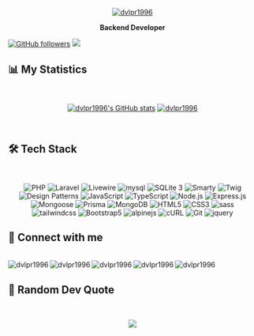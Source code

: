 <div align="center">

[![dvlpr1996](https://readme-typing-svg.herokuapp.com?color=%231A86CA&size=22&center=true&vCenter=true&lines=Welcome+To+My+Github+Profile)](https://git.io/typing-svg)
</div>

<div align="center">
	
**Backend Developer**

</div>

<div>
	
[![GitHub followers](https://img.shields.io/github/followers/dvlpr1996?label=Follow&style=social)](https://github.com/dvlpr1996)
[![](https://visitcount.itsvg.in/api?id=dvlpr1996&icon=0&color=11)](https://visitcount.itsvg.in)
</div>

## 📊 My Statistics
<br>

<div align="center">

 [![dvlpr1996's GitHub stats](https://github-readme-stats.vercel.app/api?username=dvlpr1996&show_icons=true&theme=vue-dark&include_all_commits=true&count_private=true&line_height=40)](https://github.com/dvlpr1996/dvlpr1996)  [![dvlpr1996](https://github-readme-stats.vercel.app/api/top-langs/?username=dvlpr1996&theme=vue-dark&include_all_commits=true&line_height=35)](https://github.com/dvlpr1996/dvlpr1996)
</div>

<br>

## 🛠 Tech Stack
<br>

<div align="center">

<!-- 
![PHP](https://img.shields.io/badge/-PHP-777BB4?style=for-the-badge&logo=php&logoColor=fff)
![Laravel](https://img.shields.io/badge/-Laravel-FF2D20?style=for-the-badge&logo=Laravel&logoColor=fff)
![Livewire](https://img.shields.io/static/v1?style=for-the-badge&message=Livewire&color=4E56A6&logo=Livewire&logoColor=FFFFFF&label=)
![mysql](https://img.shields.io/badge/-mysql-4479A1?style=for-the-badge&logo=mysql&logoColor=000)
![SQLite 3](https://img.shields.io/badge/-SQLite%203-003B57?style=for-the-badge&logo=sqlite&logoColor=white)
![Smarty](https://img.shields.io/badge/-Smarty-FFBF00?style=for-the-badge&logo=smarty&logoColor=white&logo=Smarty&logoColor=white)
![Twig](https://img.shields.io/badge/-Twig-BACF29?style=for-the-badge&logo=twig&logoColor=white)
![Design Patterns](https://img.shields.io/badge/-Design%20Patterns-007ACC?style=for-the-badge&logo=design-patterns&logoColor=fff)
![JavaScript](https://img.shields.io/badge/-JavaScript-F7DF1E?style=for-the-badge&logo=javascript&logoColor=000)
![TypeScript](https://img.shields.io/badge/-TypeScript-3178C6?style=for-the-badge&logo=typescript&logoColor=fff) 
![Node.js](https://img.shields.io/badge/-Node.js-339933?style=for-the-badge&logo=nodedotjs&logoColor=fff) 
![Express.js](https://img.shields.io/badge/-Express.js-000000?style=for-the-badge&logo=express&logoColor=fff)
![Mongoose](https://img.shields.io/badge/-Mongoose-4D8DD4?style=for-the-badge&logo=mongodb&logoColor=white)
![Prisma](https://img.shields.io/badge/-Prisma-CA4245?style=for-the-badge&logo=prisma&logoColor=white)

![Inertia.js](https://img.shields.io/badge/-Inertia.js-4D8DD4?style=for-the-badge&logo=inertia&logoColor=white)
![React](https://img.shields.io/badge/-React-61DAFB?style=for-the-badge&logo=react&logoColor=fff)
![React Router](https://img.shields.io/badge/-React%20Router-CA4245?style=for-the-badge&logo=react-router&logoColor=fff)
![Redux](https://img.shields.io/badge/-Redux-764ABC?style=for-the-badge&logo=redux&logoColor=fff) 
![Next.js](https://img.shields.io/badge/-Next.js-000000?style=for-the-badge&logo=nextdotjs&logoColor=fff) 
![MongoDB](https://img.shields.io/badge/-MongoDB-47A248?style=for-the-badge&logo=mongodb&logoColor=fff)
![Material-UI](https://img.shields.io/badge/-Material--UI-0081CB?style=for-the-badge&logo=material-ui&logoColor=fff)

![HTML5](https://img.shields.io/badge/-HTML5-E34F26?style=for-the-badge&logo=HTML5&logoColor=fff)
![CSS3](https://img.shields.io/badge/-CSS3-1572B6?style=for-the-badge&logo=CSS3&logoColor=fff)
![sass](https://img.shields.io/badge/-sass-c69?style=for-the-badge&logo=sass&logoColor=fff)
![tailwindcss](https://img.shields.io/badge/-tailwind%20css-06B6D4?style=for-the-badge&logo=tailwindcss&logoColor=fff)
![Bootstrap5](https://img.shields.io/badge/-Bootstrap%205-7952B3?style=for-the-badge&logo=Bootstrap&logoColor=fff)
![alpinejs](https://img.shields.io/badge/-alpine.js-2D323E?style=for-the-badge&logo=alpine.js&logoColor=fff)
![cURL](https://img.shields.io/badge/-CURL-007396?style=for-the-badge&logo=CURL&logoColor=white)
![Git](https://img.shields.io/badge/-Git-F05032?style=for-the-badge&logo=Git&logoColor=fff)
![jquery](https://img.shields.io/badge/-jquery-0769AD?style=for-the-badge&logo=jquery&logoColor=fff)
-->

![PHP](https://img.shields.io/badge/-PHP-777BB4?style=flat&logo=php&logoColor=fff)
![Laravel](https://img.shields.io/badge/-Laravel-FF2D20?style=flat&logo=Laravel&logoColor=fff)
![Livewire](https://img.shields.io/static/v1?style=flat&message=Livewire&color=4E56A6&logo=Livewire&logoColor=FFFFFF&label=)
![mysql](https://img.shields.io/badge/-mysql-4479A1?style=flat&logo=mysql&logoColor=000)
![SQLite 3](https://img.shields.io/badge/-SQLite%203-003B57?style=flat&logo=sqlite&logoColor=white)
![Smarty](https://img.shields.io/badge/-Smarty-FFBF00?style=flat&logo=smarty&logoColor=white&logo=Smarty&logoColor=white)
![Twig](https://img.shields.io/badge/-Twig-BACF29?style=flat&logo=twig&logoColor=white)
![Design Patterns](https://img.shields.io/badge/-Design%20Patterns-007ACC?style=flat&logo=design-patterns&logoColor=fff)
![JavaScript](https://img.shields.io/badge/-JavaScript-F7DF1E?style=flat&logo=javascript&logoColor=000)
![TypeScript](https://img.shields.io/badge/-TypeScript-3178C6?style=flat&logo=typescript&logoColor=fff) 
![Node.js](https://img.shields.io/badge/-Node.js-339933?style=flat&logo=nodedotjs&logoColor=fff) 
![Express.js](https://img.shields.io/badge/-Express.js-000000?style=flat&logo=express&logoColor=fff)
![Mongoose](https://img.shields.io/badge/-Mongoose-4D8DD4?style=flat&logo=mongodb&logoColor=white)
![Prisma](https://img.shields.io/badge/-Prisma-2D3748?style=flat&logo=prisma&logoColor=white)
![MongoDB](https://img.shields.io/badge/-MongoDB-47A248?style=flat&logo=mongodb&logoColor=fff)
![HTML5](https://img.shields.io/badge/-HTML5-E34F26?style=flat&logo=HTML5&logoColor=fff)
![CSS3](https://img.shields.io/badge/-CSS3-1572B6?style=flat&logo=CSS3&logoColor=fff)
![sass](https://img.shields.io/badge/-sass-c69?style=flat&logo=sass&logoColor=fff)
![tailwindcss](https://img.shields.io/badge/-tailwind%20css-06B6D4?style=flat&logo=tailwindcss&logoColor=fff)
![Bootstrap5](https://img.shields.io/badge/-Bootstrap%205-7952B3?style=flat&logo=Bootstrap&logoColor=fff)
![alpinejs](https://img.shields.io/badge/-alpine.js-2D323E?style=flat&logo=alpine.js&logoColor=fff)
![cURL](https://img.shields.io/badge/-CURL-007396?style=flat&logo=CURL&logoColor=white)
![Git](https://img.shields.io/badge/-Git-F05032?style=flat&logo=Git&logoColor=fff)
![jquery](https://img.shields.io/badge/-jquery-0769AD?style=flat&logo=jquery&logoColor=fff)

<!-- 
![Inertia.js](https://img.shields.io/badge/-Inertia.js-4D8DD4?style=flat&logo=inertia&logoColor=white)
![React](https://img.shields.io/badge/-React-61DAFB?style=flat&logo=react&logoColor=fff)
![React Router](https://img.shields.io/badge/-React%20Router-CA4245?style=flat&logo=react-router&logoColor=fff)
![Redux](https://img.shields.io/badge/-Redux-764ABC?style=flat&logo=redux&logoColor=fff) 
![Next.js](https://img.shields.io/badge/-Next.js-000000?style=flat&logo=nextdotjs&logoColor=fff) 
![Material-UI](https://img.shields.io/badge/-Material--UI-0081CB?style=flat&logo=material-ui&logoColor=fff)
-->

</div>


## 📠 Connect with me

<br>

<div align="center">
		  
   <a href="https://instagram.com/nima_jahanbakhshian" title="dvlpr1996's instagram">
    <img align="left" alt="dvlpr1996" src="https://img.shields.io/badge/Instagram-E4405F?style=for-the-badge&logo=instagram&logoColor=white">
  </a>
  <a href="https://www.linkedin.com/in/nima-jahan-bakhshian" title="dvlpr1996's linkedin">
    <img align="left" alt="dvlpr1996" src="https://img.shields.io/badge/LinkedIn-0077B5?style=for-the-badge&logo=linkedin&logoColor=white">
  </a>
  <a href="https://t.me/nima96_j" title="dvlpr1996's Telegram">
    <img align="left" alt="dvlpr1996" src="https://img.shields.io/badge/Telegram-2CA5E0?style=for-the-badge&logo=telegram&logoColor=white">
  </a>
  <a href="mailto:nimajahanbakhshian@gmail.com" title="dvlpr1996's Gmail">
    <img align="left" alt="dvlpr1996" src="https://img.shields.io/badge/Gmail-D14836?style=for-the-badge&logo=gmail&logoColor=white">
  </a>
  <a href="https://leetcode.com/u/dvlpr1996/" title="leetcode">
    <img align="left" alt="dvlpr1996" src="https://img.shields.io/badge/LeetCode-000000?style=for-the-badge&logo=LeetCode&logoColor=#d16c06">
  </a>
</div>

<br>

## 📝 Random Dev Quote

<br>

<div align="center">
	
![](https://quotes-github-readme.vercel.app/api?type=horizontal&theme=tokyonight)
</div>
